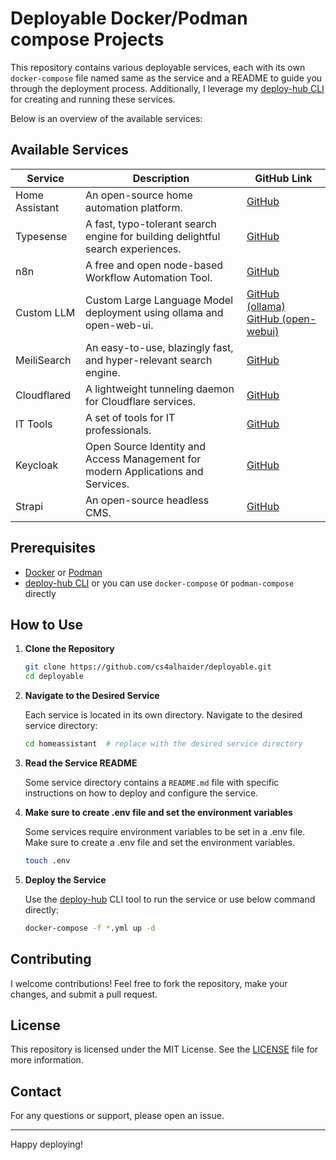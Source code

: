 # Deployable Docker/Podman compose Projects

This repository contains various deployable services, each with its own `docker-compose` file named same as the service and a README to guide you through the deployment process. Additionally, I leverage my [deploy-hub CLI](https://github.com/cs4alhaider/deploy-hub) for creating and running these services. 

Below is an overview of the available services:

## Available Services
| Service         | Description                                                                                       | GitHub Link                                                                                   |
|-----------------|---------------------------------------------------------------------------------------------------|-----------------------------------------------------------------------------------------------|
| Home Assistant  | An open-source home automation platform.                                                          | [GitHub](https://github.com/home-assistant/core)                                              |
| Typesense       | A fast, typo-tolerant search engine for building delightful search experiences.                   | [GitHub](https://github.com/typesense/typesense)                                              |
| n8n             | A free and open node-based Workflow Automation Tool.                                              | [GitHub](https://github.com/n8n-io/n8n)                                                       |
| Custom LLM      | Custom Large Language Model deployment using ollama and open-web-ui.                              | [GitHub (ollama)](https://github.com/ollama/ollama) [GitHub (open-webui)](https://github.com/open-webui/open-webui) |
| MeiliSearch     | An easy-to-use, blazingly fast, and hyper-relevant search engine.                                 | [GitHub](https://github.com/meilisearch/MeiliSearch)                                          |
| Cloudflared     | A lightweight tunneling daemon for Cloudflare services.                                           | [GitHub](https://github.com/cloudflare/cloudflared)                                           |
| IT Tools        | A set of tools for IT professionals.                                                              | [GitHub](https://github.com/cs4alhaider/it-tools)                                             |
| Keycloak        | Open Source Identity and Access Management for modern Applications and Services.                  | [GitHub](https://github.com/keycloak/keycloak)                                                |
| Strapi          | An open-source headless CMS.                                                                      | [GitHub](https://github.com/strapi/strapi)                                                    |

## Prerequisites

- [Docker](https://www.docker.com/get-started) or [Podman](https://podman.io/getting-started)
- [deploy-hub CLI](https://github.com/cs4alhaider/deploy-hub) or you can use `docker-compose` or `podman-compose` directly

## How to Use

1. **Clone the Repository**

    ```bash
    git clone https://github.com/cs4alhaider/deployable.git
    cd deployable
    ```

2. **Navigate to the Desired Service**

    Each service is located in its own directory. Navigate to the desired service directory:

    ```bash
    cd homeassistant  # replace with the desired service directory
    ```

3. **Read the Service README**

    Some service directory contains a `README.md` file with specific instructions on how to deploy and configure the service.

4. **Make sure to create .env file and set the environment variables**

    Some services require environment variables to be set in a .env file. Make sure to create a .env file and set the environment variables.

    ```bash
    touch .env 
    ```

5. **Deploy the Service**

    Use the [deploy-hub](https://github.com/cs4alhaider/deploy-hub) CLI tool to run the service or use below command directly:

    ```bash
    docker-compose -f *.yml up -d
    ```

## Contributing

I welcome contributions! Feel free to fork the repository, make your changes, and submit a pull request.

## License

This repository is licensed under the MIT License. See the [LICENSE](LICENSE) file for more information.

## Contact

For any questions or support, please open an issue.

---

Happy deploying!

